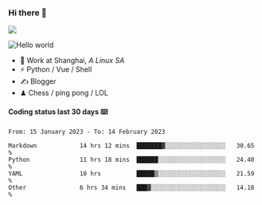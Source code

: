 ### Hi there 👋
![](https://komarev.com/ghpvc/?username=Xuhandsome)


<img src="https://github-readme-stats.vercel.app/api?username=XuHandsome&show_icons=true&theme=merko" alt="Hello world">

<br/>

- 🍻  Work at Shanghai, _A Linux SA_
- ⚡  Python / Vue / Shell
- ✍️  Blogger
- ♟  Chess / ping pong / LOL

#### Coding status last 30 days ⌨️

<!--START_SECTION:waka-->

```text
From: 15 January 2023 - To: 14 February 2023

Markdown            14 hrs 12 mins  ███████▓░░░░░░░░░░░░░░░░░   30.65 %
Python              11 hrs 18 mins  ██████░░░░░░░░░░░░░░░░░░░   24.40 %
YAML                10 hrs          █████▒░░░░░░░░░░░░░░░░░░░   21.59 %
Other               6 hrs 34 mins   ███▓░░░░░░░░░░░░░░░░░░░░░   14.18 %
```

<!--END_SECTION:waka-->
